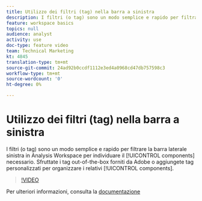 ```yaml
---
title: Utilizzo dei filtri (tag) nella barra a sinistra
description: I filtri (o tag) sono un modo semplice e rapido per filtrare la barra laterale sinistra in  Analysis Workspace per individuare i componenti necessari. Sfruttate i tag out-of-the-box forniti da  Adobe o aggiungete tag personalizzati per organizzare i componenti correlati.
feature: workspace basics
topics: null
audience: analyst
activity: use
doc-type: feature video
team: Technical Marketing
kt: 4845
translation-type: tm+mt
source-git-commit: 24ad92b0ccdf1112e3ed4a0968cd47db757598c3
workflow-type: tm+mt
source-wordcount: '0'
ht-degree: 0%

---
```



# Utilizzo dei filtri (tag) nella barra a sinistra

I filtri (o tag) sono un modo semplice e rapido per filtrare la barra laterale sinistra in  Analysis Workspace per individuare il [!UICONTROL components] necessario. Sfruttate i tag out-of-the-box forniti da  Adobe o aggiungete tag personalizzati per organizzare i relativi [!UICONTROL components].

>[!VIDEO](https://video.tv.adobe.com/v/32959/?quality=12)

Per ulteriori informazioni, consulta la [documentazione](https://docs.adobe.com/content/help/it-IT/analytics/analyze/analysis-workspace/home.translate.html)

